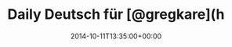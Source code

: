 ---
retweeted: false
source: <a href="http://mvilla.it/fenix" rel="nofollow">Fenix for Android</a>
entities:
  hashtags: []
  symbols: []
  user_mentions: []
  urls:
  - url: http://t.co/EGx0LmiyAC
    expanded_url: http://www.gartenfreunde-orlatal.de/resources/html-Gr$C3$BCne+Schriftenreihe188-Kommentare-Bundeskleingartengesetz.htm#b_bb_6_Berücksichtigung
    display_url: gartenfreunde-orlatal.de/resources/html…
    indices:
    - '55'
    - '77'
display_text_range:
- '0'
- '77'
favorite_count: '0'
id_str: '520930566506840065'
truncated: false
retweet_count: '0'
id: '520930566506840065'
possibly_sensitive: false
created_at: Sat Oct 11 13:35:00 +0000 2014
favorited: false
full_text: 'Daily Deutsch für [@gregkare](https://twitter.com/gregkare): Bundeskleingartengesetz
  -'
lang: de
quote_url: http://www.gartenfreunde-orlatal.de/resources/html-Gr$C3$BCne+Schriftenreihe188-Kommentare-Bundeskleingartengesetz.htm#b_bb_6_Berücksichtigung
tags:
- pesos:twitter
date: '2014-10-11T13:35:00+00:00'
src: https://twitter.com/bascht/status/520930566506840065
original_url: https://twitter.com/bascht/status/520930566506840065
type: twitter_tweet
text: 'Daily Deutsch für [@gregkare](https://twitter.com/gregkare): Bundeskleingartengesetz
  -'
title: Daily Deutsch für [@gregkare](h

---